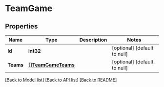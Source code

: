 # TeamGame

## Properties
Name | Type | Description | Notes
------------ | ------------- | ------------- | -------------
**Id** | **int32** |  | [optional] [default to null]
**Teams** | [**[]TeamGameTeams**](TeamGame_teams.md) |  | [optional] [default to null]

[[Back to Model list]](../README.md#documentation-for-models) [[Back to API list]](../README.md#documentation-for-api-endpoints) [[Back to README]](../README.md)

